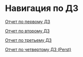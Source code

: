 # Навигация по ДЗ

[Отчет по первому ДЗ](https://github.com/AndreyTkachik/db_sbertech_2024/blob/main/hw1_readme.md)

[Отчет по второму ДЗ](https://github.com/AndreyTkachik/db_sbertech_2024/blob/main/redis_hw/README.md)

[Отчет по третьему ДЗ](https://github.com/AndreyTkachik/db_sbertech_2024/blob/hw3/couch_pouch_db/README.md)

[Отчет по четвертому ДЗ (Perst)](https://github.com/AndreyTkachik/db_sbertech_2024/blob/hw4/perst_db/README.md)
